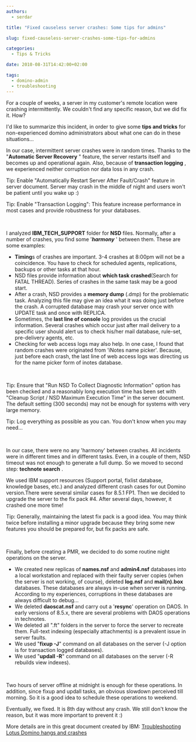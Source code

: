```yaml
---
authors:
  - serdar

title: "Fixed causeless server crashes: Some tips for admins"

slug: fixed-causeless-server-crashes-some-tips-for-admins

categories:
  - Tips & Tricks

date: 2010-08-31T14:42:00+02:00

tags:
  - domino-admin
  - troubleshooting
---
```


For a couple of weeks, a server in my customer's remote location were crashing intermittently. We couldn't find any specific reason, but we did fix it. How?

I'd like to summarize this incident, in order to give some **tips and tricks** for non-experienced domino administrators about what one can do in these situations...
<!-- more -->
In our case, intermittent server crashes were in random times. Thanks to the "**Automatic Server Recovery** " feature, the server restarts itself and becomes up and operational again. Also, because of **transaction logging** , we experienced neither corruption nor data loss in any crash.

Tip: Enable "Automatically Restart Server After Fault/Crash" feature in server document. Server may crash in the middle of night and users won't be patient until you wake up :)

Tip: Enable "Transaction Logging": This feature increase performance in most cases and provide robustness for your databases.

<br />

I analyzed **IBM_TECH_SUPPORT** folder for **NSD** files. Normally, after a number of crashes, you find some '***harmony*** ' between them. These are some examples:

* **Timing**s of crashes are important. 3-4 crashes at 8:00pm will not be a coincidence. You have to check for scheduled agents, replications, backups or other tasks at that hour.
* NSD files provide information about **which task crashed**(Search for FATAL THREAD). Series of crashes in the same task may be a good start.
* After a crash, NSD provides a **memory dump** (.dmp) for the problematic task. Analyzing this file may give an idea what it was doing just before the crash. A corrupted database may crash your server once with UPDATE task and once with REPLICA.
* Sometimes, the **last line of console** log provides us the crucial information. Several crashes which occur just after mail delivery to a specific user should alert us to check his/her mail database, rule-set, pre-delivery agents, etc.
* Checking for web access logs may also help. In one case, I found that random crashes were originated from 'iNotes name picker'. Because, just before each crash, the last line of web access logs was directing us for the name picker form of inotes database.

<br />

Tip: Ensure that "Run NSD To Collect Diagnostic Information" option has been checked and a reasonably long execution time has been set with "Cleanup Script / NSD Maximum Execution Time" in the server document. The default setting (300 seconds) may not be enough for systems with very large memory.

Tip: Log everything as possible as you can. You don't know when you may need...

<br />

In our case, there were no any 'harmony' between crashes. All incidents were in different times and in different tasks. Even, in a couple of them, NSD timeout was not enough to generate a full dump. So we moved to second step: **technote search** .

We used IBM support resources (Support portal, fixlist database, knowledge bases, etc.) and analyzed different crash cases for out Domino version.There were several similar cases for 8.5.1 FP1. Then we decided to upgrade the server to the fix pack #4. After several days, however, it crashed one more time!

Tip: Generally, maintaining the latest fix pack is a good idea. You may think twice before installing a minor upgrade because they bring some new features you should be prepared for, but fix packs are safe.

<br />

Finally, before creating a PMR, we decided to do some routine night operations on the server.

* We created new replicas of **names.nsf** and **admin4.nsf** databases into a local workstation and replaced with their faulty server copies (when the server is not working, of course), deleted **log.nsf** and **mail(n).box** databases. These databases are always in-use when server is running. According to my experiences, corruptions in these databases are always difficult to debug...
* We deleted **daoscat.nsf** and carry out a '**resync**' operation on DAOS. In early versions of 8.5.x, there are several problems with DAOS operations in technotes.
* We deleted all ".ft" folders in the server to force the server to recreate them. Full-text indexing (especially attachments) is a prevalent issue in server faults.
* We used "**fixup -J**" command on all databases on the server (-J option is for transaction logged databases).
* We used "**updall -R**" command on all databases on the server (-R rebuilds view indexes).

<br />

Two hours of server offline at midnight is enough for these operations. In addition, since fixup and updall tasks, an obvious slowdown perceived till morning. So it is a good idea to schedule these operations to weekend.

Eventually, we fixed. It is 8th day without any crash. We still don't know the reason, but it was more important to prevent it :)

More details are in this great document created by IBM: [Troubleshooting Lotus Domino hangs and crashes](http://www.ibm.com/developerworks/lotus/library/domino-server-crashes/)
